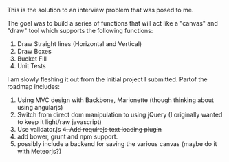 This is the solution to an interview problem that was posed to me. 

The goal was to build a series of functions that will act like a "canvas" and "draw" tool which supports the following functions: 

1. Draw Straight lines (Horizontal and Vertical)
2. Draw Boxes 
3. Bucket Fill 
4. Unit Tests


I am slowly fleshing it out from the initial project I submitted.
Partof the roadmap includes: 

1. Using MVC design with Backbone, Marionette (though thinking about using angularjs) 
2. Switch from direct dom manipulation to using jQuery (I originally wanted to keep it light/raw javascript) 
3. Use validator.js
~~4. Add requirejs text loading plugin~~
5. add bower, grunt and npm support.
6. possibly include a backend for saving the various canvas (maybe do it with Meteorjs?) 


